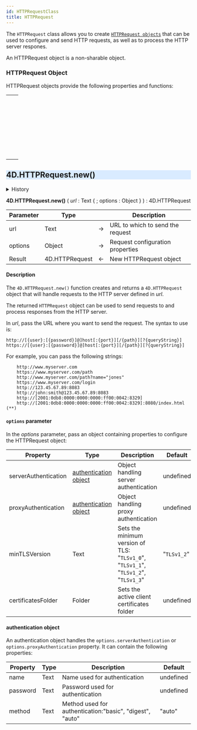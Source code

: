 ```yaml
---
id: HTTPRequestClass
title: HTTPRequest
---
```




The `HTTPRequest` class allows you to create [`HTTPRequest objects`](#httprequest-object) that can be used to configure and send  HTTP requests, as well as to process the HTTP server respones. 

An HTTPRequest object is a non-sharable object. 


### HTTPRequest Object

HTTPRequest objects provide the following properties and functions:

||
|---|
|[<!-- INCLUDE #FunctionClass.apply().Syntax -->](#apply)<p>&nbsp;&nbsp;&nbsp;&nbsp;<!-- INCLUDE #FunctionClass.apply().Summary -->|
|[<!-- INCLUDE #FunctionClass.call().Syntax -->](#call)<p>&nbsp;&nbsp;&nbsp;&nbsp;<!-- INCLUDE #FunctionClass.call().Summary --> |
|[<!-- INCLUDE #FunctionClass.source.Syntax -->](#source)<p>&nbsp;&nbsp;&nbsp;&nbsp;<!-- INCLUDE #FunctionClass.source.Summary --> |



<!-- REF #4D.HTTPRequest.new().Desc -->
## 4D.HTTPRequest.new()

<details><summary>History</summary>
|Version|Changes|
|---|---|
|v19 R6|Added|
</details>

<!-- REF #4D.HTTPRequest.new().Syntax -->
**4D.HTTPRequest.new()** ( *url* : Text { ; options : Object } ) : 4D.HTTPRequest<!-- END REF -->

<!-- REF #4D.HTTPRequest.new().Params -->
|Parameter|Type||Description|
|---------|--- |:---:|------|
|url|Text|->|URL to which to send the request|
|options|Object|->|Request configuration properties|
|Result|4D.HTTPRequest|<-|New HTTPRequest object|
<!-- END REF -->


#### Description

The `4D.HTTPRequest.new()` function <!-- REF #4D.HTTPRequest.new().Summary -->creates and returns a `4D.HTTPRequest` object that will handle requests to the HTTP server defined in *url*<!-- END REF -->. 

The returned `HTTPRequest` object can be used to send requests to and process responses from the HTTP server. 

In *url*, pass the URL where you want to send the request. The syntax to use is:

```
http://[{user}:[{password}]@]host[:{port}][/{path}][?{queryString}]
https://[{user}:[{password}]@]host[:{port}][/{path}][?{queryString}]
```

For example, you can pass the following strings:

```
    http://www.myserver.com
    https://www.myserver.com/path
    http://www.myserver.com/path?name="jones"
    https://www.myserver.com/login
    http://123.45.67.89:8083
    http://john:smith@123.45.67.89:8083
    http://[2001:0db8:0000:0000:0000:ff00:0042:8329]
    http://[2001:0db8:0000:0000:0000:ff00:0042:8329]:8080/index.html (**)
```

#### `options` parameter

In the *options* parameter, pass an object containing properties to configure the HTTPRequest object:

|Property|Type|Description|Default|
|---|---|---|---|
|serverAuthentication|[authentication object](#authentication-object)|Object handling server authentication|undefined|
|proxyAuthentication|[authentication object](#authentication-object)|Object handling proxy authentication|undefined|
|minTLSVersion|Text|Sets the minimum version of TLS: "`TLSv1_0`", "`TLSv1_1`", "`TLSv1_2`", "`TLSv1_3`"|"`TLSv1_2`"|
|certificatesFolder|Folder|Sets the active client certificates folder|undefined|

#### authentication object

An authentication object handles the `options.serverAuthentication` or `options.proxyAuthentication` property. It can contain the following properties:

|Property|Type|Description|Default|
|---|---|---|---|
|name|Text|Name used for authentication|undefined|
|password|Text|Password used for authentication|undefined|
|method|Text|Method used for authentication:"basic", "digest", "auto"|"auto"|

<!-- END REF -->


<style> h2 { background: #d9ebff;}</style>
